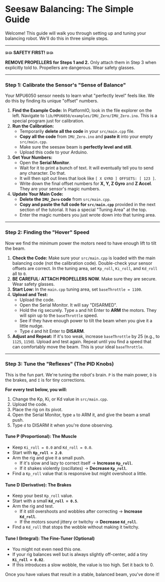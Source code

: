 # Seesaw Balancing: The Simple Guide

Welcome! This guide will walk you through setting up and tuning your balancing robot. We'll do this in three simple steps.

---

**💥💥 SAFETY FIRST! 💥💥**

**REMOVE PROPELLERS for Steps 1 and 2.** Only attach them in Step 3 when explicitly told to. Propellers are dangerous. Wear safety glasses.

---

### Step 1: Calibrate the Sensor's "Sense of Balance"

Your MPU6050 sensor needs to learn what "perfectly level" feels like. We do this by finding its unique "offset" numbers.

1.  **Find the Example Code:** In PlatformIO, look in the file explorer on the left. Navigate to `lib/MPU6050/examples/IMU_Zero/IMU_Zero.ino`. This is a special program just for calibration.
2.  **Run the Calibration:**
    - Temporarily **delete all the code** in your `src/main.cpp` file.
    - **Copy all the code** from `IMU_Zero.ino` and **paste it** into your empty `src/main.cpp`.
    - Make sure the seesaw beam is **perfectly level and still**.
    - Upload this code to your Arduino.
3.  **Get Your Numbers:**
    - Open the **Serial Monitor**.
    - Wait for it to print a bunch of text. It will eventually tell you to send any character. Do that.
    - It will then spit out lines that look like `[ X GYRO ] OFFSETS: [ 123 ]`.
    - Write down the final offset numbers for **X, Y, Z Gyro** and **Z Accel**. They are your sensor's magic numbers.
4.  **Update Your Main Code:**
    - **Delete the `IMU_Zero` code** from `src/main.cpp`.
    - **Copy and paste the full code for `src/main.cpp`** provided in the next section of the tutorial. It has a special "Tuning Area" at the top.
    - Enter the magic numbers you just wrote down into that tuning area.

---

### Step 2: Finding the "Hover" Speed

Now we find the minimum power the motors need to have enough lift to tilt the beam.

1.  **Check the Code:** Make sure your `src/main.cpp` is loaded with the main balancing code (not the calibration code). Double-check your sensor offsets are correct. In the tuning area, set `Kp_roll`, `Ki_roll`, and `Kd_roll` all to `0`.
2.  **BE CAREFUL: ATTACH PROPELLERS NOW.** Make sure they are secure. Wear safety glasses.
3.  **Start Low:** In the `main.cpp` tuning area, set `baseThrottle = 1100`.
4.  **Upload and Test:**
    - Upload the code.
    - Open the Serial Monitor. It will say "DISARMED".
    - Hold the rig securely. Type `a` and hit Enter to **ARM** the motors. They will spin up to the `baseThrottle` speed.
    - See if they have enough power to tilt the beam when you give it a little nudge.
    - Type `d` and hit Enter to **DISARM**.
5.  **Adjust and Repeat:** If it's too weak, increase `baseThrottle` by 25 (e.g., to `1125`, `1150`). Upload and test again. Repeat until you find a speed that can comfortably move the beam. This is your ideal `baseThrottle`.

---

### Step 3: Tune the "Reflexes" (The PID Knobs)

This is the fun part. We're tuning the robot's brain. `P` is the main power, `D` is the brakes, and `I` is for tiny corrections.

**For every test below, you will:**

1.  Change the Kp, Ki, or Kd value in `src/main.cpp`.
2.  Upload the code.
3.  Place the rig on its pivot.
4.  Open the Serial Monitor, type `a` to ARM it, and give the beam a small push.
5.  Type `d` to DISARM it when you're done observing.

#### **Tune P (Proportional): The Muscle**

- Keep `Ki_roll = 0.0` and `Kd_roll = 0.0`.
- Start with **`Kp_roll = 2.0`**.
- Arm the rig and give it a small push.
  - If it's slow and lazy to correct itself -> **Increase `Kp_roll`**.
  - If it shakes violently (oscillates) -> **Decrease `Kp_roll`**.
- Find a `Kp_roll` value that is responsive but might overshoot a little.

#### **Tune D (Derivative): The Brakes**

- Keep your best `Kp_roll` value.
- Start with a small **`Kd_roll = 0.5`**.
- Arm the rig and test.
  - If it still overshoots and wobbles after correcting -> **Increase `Kd_roll`**.
  - If the motors sound jittery or twitchy -> **Decrease `Kd_roll`**.
- Find a `Kd_roll` that stops the wobble without making it twitchy.

#### **Tune I (Integral): The Fine-Tuner (Optional)**

- You might not even need this one.
- If your rig balances well but is always slightly off-center, add a tiny **`Ki_roll = 0.02`**.
- If this introduces a slow wobble, the value is too high. Set it back to 0.

Once you have values that result in a stable, balanced beam, you've done it!
